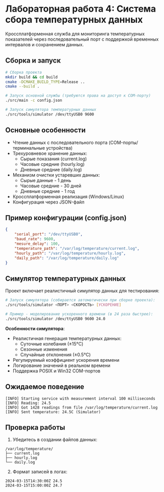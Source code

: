 # Лабораторная работа 4: Система сбора температурных данных

Кроссплатформенная служба для мониторинга температурных показателей через последовательный порт с поддержкой временных интервалов и сохранением данных.

## Сборка и запуск

```bash
# Сборка проекта
mkdir build && cd build
cmake -DCMAKE_BUILD_TYPE=Release ..
cmake --build .

# Запуск основной службы (требуются права на доступ к COM-порту)
./src/main -c config.json

# Запуск симулятора температурных данных
./src/tools/simulator /dev/ttyUSB0 9600
```

## Основные особенности
- Чтение данных с последовательного порта (COM-порты/терминальные устройства)
- Трехуровневое хранение данных:
  - Сырые показания (current.log)
  - Часовые средние (hourly.log)
  - Дневные средние (daily.log)
- Механизм очистки устаревших данных:
  - Сырые данные - 1 день
  - Часовые средние - 30 дней
  - Дневные средние - 1 год
- Кроссплатформенная реализация (Windows/Linux)
- Конфигурация через JSON-файл

## Пример конфигурации (config.json)
```json
{
    "serial_port": "/dev/ttyUSB0",
    "baud_rate": 9600,
    "mesure_delay": 100,
    "temperature_path": "/var/log/temperature/current.log",
    "hourly_path": "/var/log/temperature/hourly.log",
    "daily_path": "/var/log/temperature/daily.log"
}
```

## Симулятор температурных данных

Проект включает реалистичный симулятор данных для тестирования:

```bash
# Запуск симулятора (собирается автоматически при сборке проекта):
./src/tools/simulator <ПОРТ> <СКОРОСТЬ> [УСКОРЕНИЕ]

# Пример - моделирование ускоренного времени (в 24 раза быстрее):
./src/tools/simulator /dev/ttyUSB0 9600 24.0
```

**Особенности симулятора**:
- Реалистичная генерация температурных данных:
  - Суточные колебания (±15°C)
  - Сезонные изменения
  - Случайные отклонения (±0.5°C)
- Регулируемый коэффициент ускорения времени
- Логирование значений в реальном времени
- Поддержка POSIX и Win32 COM-портов

## Ожидаемое поведение
```
[INFO] Starting service with measurement interval 100 milliseconds
[INFO] Reading: 24.5
[INFO] Got 1428 readings from file /var/log/temperature/current.log
[INFO] Sent temperature: 24.5C (Simulator)
```

## Проверка работы
1. Убедитесь в создании файлов данных:
```
/var/log/temperature/
├── current.log
├── hourly.log
└── daily.log
```

2. Формат записей в логах:
```
2024-03-15T14:30:00Z 24.5
2024-03-15T15:00:00Z 24.7
```
